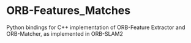 # ORB-Features_Matches
Python bindings for C++ implementation of ORB-Feature Extractor and ORB-Matcher, as implemented in ORB-SLAM2
